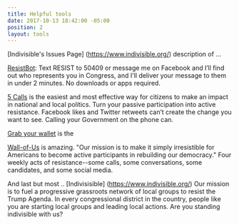 ```yaml
---
title: Helpful tools
date: 2017-10-13 18:42:00 -05:00
position: 2
layout: tools
---
```




[Indivisible's Issues Page] (https://www.indivisible.org/)
description of ...

[ResistBot](https://resistbot.io/): Text RESIST to 50409 or message me on Facebook and I’ll find out who represents you in Congress, and I'll deliver your message to them in under 2 minutes. No downloads or apps required.

[5 Calls](https://5calls.org/#) is the easiest and most effective way for citizens to make an impact in national and local politics. Turn your passive participation into active resistance. Facebook likes and Twitter retweets can’t create the change you want to see. Calling your Government on the phone can.

[Grab your wallet](https://grabyourwallet.org/) is the 


[Wall-of-Us](https://www.wallofus.org/actions) is amazing. "Our mission is to make it simply irresistible for Americans to become active participants in rebuilding our democracy." Four weekly acts of resistance--some calls, some conversations, some candidates, and some social media. 

And last but most ..
[Indivisisible] (https://www.indivisible.org/)
Our mission is to fuel a progressive grassroots network of local groups to resist the Trump Agenda. In every congressional district in the country, people like you are starting local groups and leading local actions. Are you standing indivisible with us?